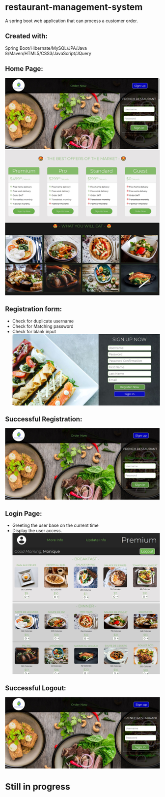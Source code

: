 # restaurant-management-system
A spring boot web application that can process a customer order.   
## Created with: 
Spring Boot/Hibernate/MySQL/JPA/Java 8/Maven/HTML5/CSS3/JavaScript/JQuery
## Home Page:
![Home Page](https://github.com/Nkyoli/restaurant-management-system/blob/master/img/home1.JPG)
![Home Page](https://github.com/Nkyoli/restaurant-management-system/blob/master/img/home2.JPG)
![Home Page](https://github.com/Nkyoli/restaurant-management-system/blob/master/img/home3.JPG)
## Registration form:
* Check for duplicate username
* Check for Matching password
* Check for blank input
![Registration Form](https://github.com/Nkyoli/restaurant-management-system/blob/master/img/signUp.JPG)
## Successful Registration:
![Home Page](https://github.com/Nkyoli/restaurant-management-system/blob/master/img/successRegistration.JPG)
## Login Page:
* Greeting the user base on the current time
* Display the user access.
![Login Page](https://github.com/Nkyoli/restaurant-management-system/blob/master/img/login1.JPG)
![Login Page](https://github.com/Nkyoli/restaurant-management-system/blob/master/img/login2.JPG)
## Successful Logout:
![Successful Logout](https://github.com/Nkyoli/restaurant-management-system/blob/master/img/logout.JPG)

# Still in progress
